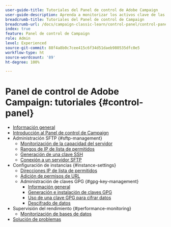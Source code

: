 ```yaml
---
user-guide-title: Tutoriales del Panel de control de Adobe Campaign
user-guide-description: Aprenda a monitorizar los activos clave de las instancias de Adobe Campaign y a realizar tareas administrativas en el Panel de control de Campaign.
breadcrumb-title: Tutoriales del Panel de control de Campaign
breadcrumb-url: /docs/campaign-classic-learn/control-panel/control-panel-overview.html
index: true
feature: Panel de control de Campaign
role: Admin
level: Experienced
source-git-commit: 88f4a8b0c7cee415c6f34d51daeb980535dfc0e5
workflow-type: ht
source-wordcount: '89'
ht-degree: 100%

---
```



# Panel de control de Adobe Campaign: tutoriales {#control-panel}

+ [Información general](/help/control-panel-tutorials/control-panel-overview.md)
+ [Introducción al Panel de control de Campaign](/help/control-panel-tutorials/get-started.md)
+ Administración SFTP {#sftp-management}
   + [Monitorización de la capacidad del servidor](/help/control-panel-tutorials/sftp-management/monitor-server-capacity.md)
   + [Rangos de IP de lista de permitidos](/help/control-panel-tutorials/sftp-management/allowlist-ip-range.md)
   + [Generación de una clave SSH](/help/control-panel-tutorials/sftp-management/generate-ssh-key.md)
   + [Conexión a un servidor SFTP](/help/control-panel-tutorials/sftp-management/connect-to-sftp-server.md)
+ Configuración de instancias {#instance-settings}
   + [Direcciones IP de lista de permitidos](/help/control-panel-tutorials/instance-settings/allowlist-ip-address.md)
   + [Adición de permisos de URL](/help/control-panel-tutorials/instance-settings/add-url-permissions.md)
   + Administración de claves GPG {#gpg-key-management}
      + [Información general](/help/control-panel-tutorials/instance-settings/gpg-key-management/gpg-key-management-overview.md)
      + [Generación e instalación de claves GPG](/help/control-panel-tutorials/instance-settings/gpg-key-management/generate-and-install-gpg-keys.md)
      + [Uso de una clave GPG para cifrar datos](/help/control-panel-tutorials/instance-settings/gpg-key-management/use-a-gpg-key-to-encrypt-data.md)
      + [Descifrado de datos](/help/control-panel-tutorials/instance-settings/gpg-key-management/decrypt-data.md)
+ Supervisión del rendimiento {#performance-monitoring}
   + [Monitorización de bases de datos](/help/control-panel-tutorials/performance-monitoring/monitor-databases.md)
+ [Solución de problemas](/help/control-panel-tutorials/troubleshooting.md)